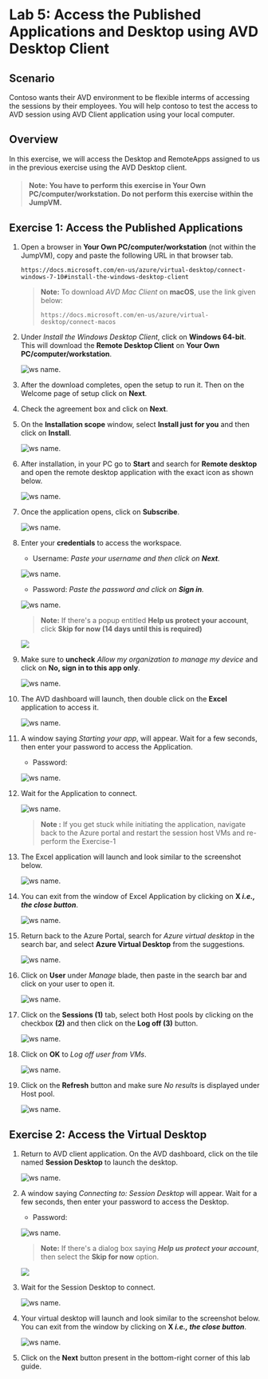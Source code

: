 # Lab 5: Access the Published Applications and Desktop using AVD Desktop Client

## **Scenario**

Contoso wants their AVD environment to be flexible interms of accessing the sessions by their employees. You will help contoso to test the access to AVD session using AVD Client application using your local computer.

## **Overview**

In this exercise, we will access the Desktop and RemoteApps assigned to us in the previous exercise using the AVD Desktop client.

>#### **Note:** You have to perform this exercise in **Your Own PC/computer/workstation.** Do not perform this exercise within the JumpVM.

## Exercise 1: Access the Published Applications

1. Open a browser in **Your Own PC/computer/workstation** (not within the JumpVM), copy and paste the following URL in that browser tab.

   ```
   https://docs.microsoft.com/en-us/azure/virtual-desktop/connect-windows-7-10#install-the-windows-desktop-client
   ```

   > **Note:** To download *AVD Mac Client* on **macOS**, use the link given below:
   >
   > ```
   > https://docs.microsoft.com/en-us/azure/virtual-desktop/connect-macos
   > ```

2. Under *Install the Windows Desktop Client*, click on **Windows 64-bit**. This will download the **Remote Desktop Client** on **Your Own PC/computer/workstation**.
   
   ![ws name.](media/a48.png)
      
3. After the download completes, open the setup to run it. Then on the Welcome page of setup click on **Next**.

4. Check the agreement box and click on **Next**.

5. On the **Installation scope** window, select **Install just for you** and then click on **Install**.

   ![ws name.](media/wvd41.png)

6. After installation, in your PC go to **Start** and search for **Remote desktop** and open the remote desktop application with the exact icon as shown below.

   ![ws name.](media/137.png)
   
7. Once the application opens, click on **Subscribe**.

   ![ws name.](media/a49.png)
  
8. Enter your **credentials** to access the workspace.

   - Username: *Paste your username* **<inject key="AzureAdUserEmail" />** *and then click on **Next**.*
   
   ![ws name.](media/95.png)

   - Password: *Paste the password* **<inject key="AzureAdUserPassword" />** *and click on **Sign in**.*

   ![ws name.](media/96.png)
   
   >**Note:** If there's a popup entitled **Help us protect your account**, click **Skip for now (14 days until this is required)**

   ![](media/skipfornow.png)

9. Make sure to **uncheck** *Allow my organization to manage my device* and click on **No, sign in to this app only**.

   ![ws name.](media/ex4t1s9.png)
      
10. The AVD dashboard will launch, then double click on the **Excel** application to access it.

    ![ws name.](media-2/rd-excel.png)
   
11. A window saying *Starting your app*, will appear. Wait for a few seconds, then enter your password to access the Application.

    - Password: **<inject key="AzureAdUserPassword" />**
   
    ![ws name.](media/ch14.png)

12. Wait for the Application to connect.

    ![ws name.](media/58.png)
    
    >**Note :** If you get stuck while initiating the application, navigate back to the Azure portal and restart the session host VMs and re-perform the Exercise-1
   
13. The Excel application will launch and look similar to the screenshot below.

    ![ws name.](media/ch15.png) 
    
14. You can exit from the window of Excel Application by clicking on **X *i.e., the close button***.

    ![ws name.](media/ch16.png)

15. Return back to the Azure Portal, search for *Azure virtual desktop* in the search bar, and select **Azure Virtual Desktop** from the suggestions.

    ![ws name.](media/w1.png)

16. Click on **User** under *Manage* blade, then paste **<inject key="AzureAdUserEmail" />** in the search bar and click on your user to open it.

    ![ws name.](media/AVD-users.png)

17. Click on the **Sessions (1)** tab, select both Host pools by clicking on the checkbox **(2)** and then click on the **Log off (3)** button.

    ![ws name.](media-1/Ex5-task1-step17.png)

18. Click on **OK** to *Log off user from VMs*.

    ![ws name.](media/jvm9.png)

19. Click on the **Refresh** button and make sure *No results* is displayed under Host pool.

    ![ws name.](media-1/Ex5-task1-step19.png)
   
## Exercise 2: Access the Virtual Desktop

1. Return to AVD client application. On the AVD dashboard, click on the tile named **Session Desktop** to launch the desktop.

   ![ws name.](media/session%20desktop-v2.png)
   
2. A window saying *Connecting to: Session Desktop* will appear. Wait for a few seconds, then enter your password to access the Desktop.

   - Password: **<inject key="AzureAdUserPassword" />**
   
   ![ws name.](media/ch14.png)
   
   >**Note:** If there's a dialog box saying ***Help us protect your account***, then select the **Skip for now** option.
   
   ![](media/login.png)

3. Wait for the Session Desktop to connect.

   ![ws name.](media/ex4t2s4.png)

4. Your virtual desktop will launch and look similar to the screenshot below. You can exit from the window by clicking on **X *i.e., the close button***. 
        
   ![ws name.](../Azure-Virtual-Desktop-v3/media/sessiondesktop1.1.png)   
     
5. Click on the **Next** button present in the bottom-right corner of this lab guide. 
